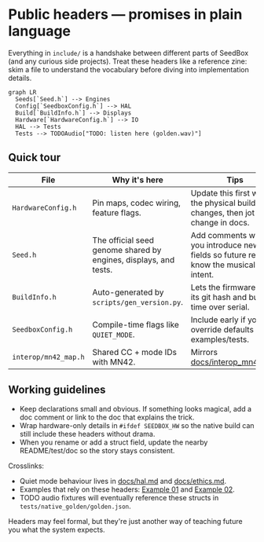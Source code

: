 # Public headers — promises in plain language

Everything in `include/` is a handshake between different parts of SeedBox (and
any curious side projects). Treat these headers like a reference zine: skim a
file to understand the vocabulary before diving into implementation details.

```mermaid
graph LR
  Seeds[`Seed.h`] --> Engines
  Config[`SeedboxConfig.h`] --> HAL
  Build[`BuildInfo.h`] --> Displays
  Hardware[`HardwareConfig.h`] --> IO
  HAL --> Tests
  Tests --> TODOAudio["TODO: listen here (golden.wav)"]
```

## Quick tour

| File | Why it's here | Tips |
| --- | --- | --- |
| `HardwareConfig.h` | Pin maps, codec wiring, feature flags. | Update this first when the physical build changes, then jot the change in docs. |
| `Seed.h` | The official seed genome shared by engines, displays, and tests. | Add comments when you introduce new fields so future readers know the musical intent. |
| `BuildInfo.h` | Auto-generated by `scripts/gen_version.py`. | Lets the firmware shout its git hash and build time over serial. |
| `SeedboxConfig.h` | Compile-time flags like `QUIET_MODE`. | Include early if you override defaults in examples/tests. |
| `interop/mn42_map.h` | Shared CC + mode IDs with MN42. | Mirrors [docs/interop_mn42.md](../docs/interop_mn42.md). |

## Working guidelines

- Keep declarations small and obvious. If something looks magical, add a doc
  comment or link to the doc that explains the trick.
- Wrap hardware-only details in `#ifdef SEEDBOX_HW` so the native build can still
  include these headers without drama.
- When you rename or add a struct field, update the nearby README/test/doc so the
  story stays consistent.

Crosslinks:

- Quiet mode behaviour lives in [docs/hal.md](../docs/hal.md) and
  [docs/ethics.md](../docs/ethics.md).
- Examples that rely on these headers: [Example 01](../examples/01_sprout/README.md)
  and [Example 02](../examples/02_reseed/README.md).
- TODO audio fixtures will eventually reference these structs in
  `tests/native_golden/golden.json`.

Headers may feel formal, but they're just another way of teaching future you
what the system expects.
